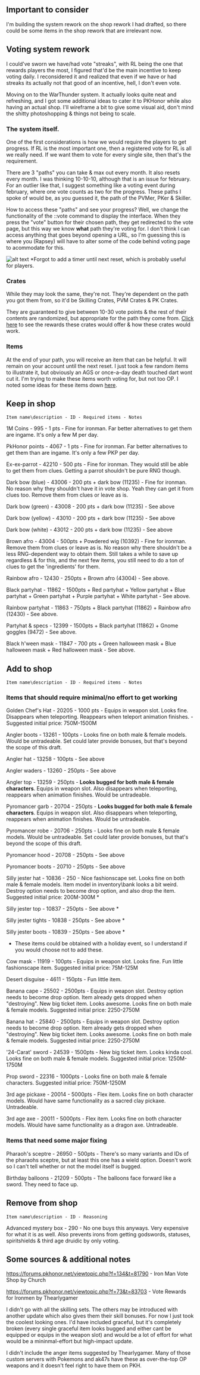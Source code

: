 ## Important to consider

I'm building the system rework on the shop rework I had drafted, so there could be some items in the shop rework that are irrelevant now.

## **Voting system rework**

I could've sworn we have/had vote "streaks", with RL being the one that rewards players the most, I figured that'd be the main incentive to keep voting daily. I reconsidered it and realized that even if we have or had streaks its actually not that good of an incentive, hell, I don't even vote.

Moving on to the WarThunder system. It actually looks quite neat and refreshing, and I got some additional ideas to cater it to PKHonor while also having an actual shop. I'll wireframe a bit to give some visual aid, don't mind the shitty photoshopping & things not being to scale. 


### The system itself.
One of the first considerations is how we would require the players to get progress. If RL is the most important one, then a registered vote for RL is all we really need. If we want them to vote for every single site, then that's the requirement.

There are 3 "paths" you can take & max out every month. It also resets every month. I was thinking 10-10-10, although that is an issue for february. For an outlier like that, I suggest something like a voting event during february, where one vote counts as two for the progress. 
These paths I spoke of would be, as you guessed it, the path of the PVMer, PKer & Skiller.

How to access these "paths" and see your progress? Well, we change the functionality of the ::vote command to display the interface. When they press the "vote" button for their chosen path, they get redirected to the vote page, but this way we know **what** path they're voting for. I don't think I can access anything that goes beyond opening a URL, so I'm guessing this is where you (Rapsey) will have to alter some of the code behind voting page to acommodate for this.

![alt text](https://github.com/LievenGeryl/voteshoppkh/blob/main/voteprogress.png)
*Forgot to add a timer until next reset, which is probably useful for players.


### Crates
While they may look the same, they're not. They're dependent on the path you got them from, so it'd be Skilling Crates, PVM Crates & PK Crates.

They are guaranteed to give between 10-30 vote points & the rest of their contents are randomized, but appropriate for the path they come from. [Click here](https://github.com/LievenGeryl/voteshoppkh/blob/main/crates.md) to see the rewards these crates would offer & how these crates would work.

### Items
At the end of your path, you will receive an item that can be helpful. It will remain on your account until the next reset. I just took a few random items to illustrate it, but obviously an AGS or once-a-day death touched dart wont cut it. I'm trying to make these items worth voting for, but not too OP. I noted some ideas for these items down [here](https://github.com/LievenGeryl/voteshoppkh/blob/main/items.md).

## **Keep in shop**

`Item name\description - ID - Required items - Notes`

1M Coins - 995 - 1 pts - Fine for ironman. Far better alternatives to get them are ingame. It's only a few M per day.

PkHonor points - 4067 - 1 pts - Fine for ironman. Far better alternatives to get them than are ingame. It's only a few PKP per day.

Ex-ex-parrot - 42210 - 500 pts - Fine for ironman. They would still be able to get them from clues. Getting a parrot shouldn't be pure RNG though.

Dark bow (blue) - 43006 - 200 pts + dark bow (11235) - Fine for ironman. No reason why they shouldn't have it in vote shop. Yeah they can get it from clues too. Remove them from clues or leave as is.

Dark bow (green) - 43008 - 200 pts + dark bow (11235) - See above

Dark bow (yellow) - 43010 - 200 pts + dark bow (11235) - See above

Dark bow (white) - 43012 - 200 pts + dark bow (11235) - See above

Brown afro - 43004 - 500pts + Powdered wig (10392) - Fine for ironman. Remove them from clues or leave as is. No reason why there shouldn't be a less RNG-dependent way to obtain them. Still takes a while to save up regardless & for this, and the next few items, you still need to do a ton of clues to get the 'ingredients' for them.

Rainbow afro - 12430 - 250pts + Brown afro (43004) - See above.

Black partyhat - 11862 - 1500pts + Red partyhat + Yellow partyhat + Blue partyhat + Green partyhat + Purple partyhat + White partyhat -  See above.

Rainbow partyhat - 11863 - 750pts + Black partyhat (11862) + Rainbow afro (12430) - See above.

Partyhat & specs - 12399 - 1500pts + Black partyhat (11862) + Gnome goggles (9472) - See above.

Black h'ween mask - 11847 - 700 pts + Green halloween mask + Blue halloween mask + Red halloween mask - See above.


## **Add to shop** 

`Item name\description - ID - Required items - Notes`

### Items that should require minimal/no effort to get working

Golden Chef's Hat - 20205 - 1000 pts - Equips in weapon slot. Looks fine. Disappears when teleporting. Reappears when teleport animation finishes. - Suggested initial price: 750M-1500M


Angler boots - 13261 - 100pts - Looks fine on both male & female models. Would be untradeable. Set could later provide bonuses, but that's beyond the scope of this draft.

Angler hat - 13258 - 100pts - See above

Angler waders - 13260 - 250pts - See above

Angler top - 13259 - 250pts - **Looks bugged for both male & female characters**. Equips in weapon slot. Also disappears when teleporting, reappears when animation finishes. Would be untradeable.

Pyromancer garb - 20704 - 250pts - **Looks bugged for both male & female characters**. Equips in weapon slot. Also disappears when teleporting, reappears when animation finishes. Would be untradeable.

Pyromancer robe - 20706 - 250pts - Looks fine on both male & female models. Would be untradeable. Set could later provide bonuses, but that's beyond the scope of this draft.

Pyromancer hood - 20708 - 250pts - See above

Pyromancer boots - 20710 - 250pts - See above


Silly jester hat - 10836 - 250 - Nice fashionscape set. Looks fine on both male & female models. Item model in inventory\bank looks a bit weird. Destroy option needs to become drop option, and also drop the item. Suggested initial price: 200M-300M *

Silly jester top - 10837 - 250pts - See above *

Silly jester tights - 10838 - 250pts - See above *

Silly jester boots - 10839 - 250pts - See above *

* These items could be obtained with a holiday event, so I understand if you would choose not to add these.

Cow mask - 11919 - 100pts - Equips in weapon slot. Looks fine. Fun little fashionscape item. Suggested initial price: 75M-125M

Desert disguise - 4611 - 150pts - Fun little item.

Banana cape - 25502 - 2500pts - Equips in weapon slot. Destroy option needs to become drop option. Item already gets dropped when "destroying". New big ticket item. Looks awesome. Looks fine on both male & female models. Suggested initial price: 2250-2750M

Banana hat - 25840 - 2500pts - Equips in weapon slot. Destroy option needs to become drop option.  Item already gets dropped when "destroying". New big ticket item. Looks awesome. Looks fine on both male & female models. Suggested initial price: 2250-2750M

'24-Carat' sword - 24539 - 1500pts - New big ticket item. Looks kinda cool. Looks fine on both male & female models. Suggested initial price: 1250M-1750M

Prop sword - 22316 - 1000pts - Looks fine on both male & female characters. Suggested initial price: 750M-1250M

3rd age pickaxe - 20014 - 5000pts - Flex item. Looks fine on both character models. Would have same functionality as a sacred clay pickaxe. Untradeable.

3rd age axe - 20011 - 5000pts - Flex item. Looks fine on both character models. Would have same functionality as a dragon axe. Untradeable.

### Items that need some major fixing

Pharaoh's sceptre - 26950 - 500pts - There's so many variants and IDs of the pharaohs sceptre, but at least this one has a wield option. Doesn't work so I can't tell whether or not the model itself is bugged.

Birthday balloons - 21209 - 500pts - The balloons face forward like a sword. They need to face up. 

## **Remove from shop**

`Item name\description - ID - Reasoning`

Advanced mystery box - 290 - No one buys this anyways. Very expensive for what it is as well. Also prevents irons from getting godswords, statuses, spiritshields & third age druidic by only voting.



## Some sources & additional notes
https://forums.pkhonor.net/viewtopic.php?f=134&t=81790 - Iron Man Vote Shop by Church

https://forums.pkhonor.net/viewtopic.php?f=73&t=83703 - Vote Rewards for Ironmen by Thearlygamer

I didn't go with all the skilling sets. The others may be introduced with another update which also gives them their skill bonuses. For now I just took the coolest looking ones. I'd have included graceful, but it's completely broken (every single graceful item looks bugged and either cant be equipped or equips in the weapon slot) and would be a lot of effort for what would be a mininmal-effort but high-impact update.

I didn't include the anger items suggested by Thearlygamer. Many of those custom servers with Pokemons and ak47s have these as over-the-top OP weapons and it doesn't feel right to have them on PKH. 
